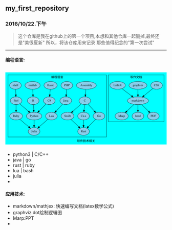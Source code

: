 ## my_first_repository
### 2016/10/22.下午

> 这个仓库是我在github上的第一个项目,本想和其他仓库一起删掉,最终还是"美很夏新"
> 所以，将该仓库用来记录 那些值得纪念的"第一次尝试"
---
#### 编程语言:
![](pict/jishu.svg)
---
- python3 | C/C++
- java | go
- rust | ruby
- lua | bash
- julia
- 
#### 应用技术:
- markdown/mathjex: 快速编写文档(latex数学公式)
- graphviz:dot绘制逻辑图
- Marp:PPT
- 
